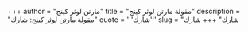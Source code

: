 +++
author = "مارتن لوثر كينج"
title = "مقولة مارتن لوثر كينج"
description = "مقولة مارتن لوثر كينج: شارك"
quote = '''شارك''' 
slug = "شارك"
+++
شارك
